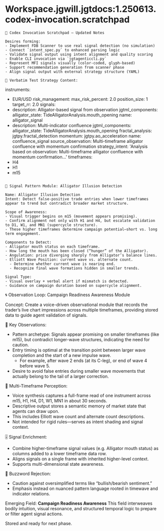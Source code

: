 # Workspace.jgwill.jgtdocs:1.250613.codex-invocation.scratchpad

```
🧪 Codex Invocation Scratchpad – Updated Notes

Desires forming:
- Implement FDB Scanner to use real signal detection (no simulation)
- Connect `intent_spec.py` to enhanced parsing logic
- Validate signal output using intent alignment and quality scoring
- Enable CLI invocation via `jgtagenticcli.py`
- Represent MFI signals visually (color-coded, glyph-based)
- Support recommendation generation from scanner phase
- Align signal output with external strategy structure (YAML)

📄 Verbatim Test Strategy Content:
```
instruments:
- EUR/USD
risk_management:
  max_risk_percent: 2.0
  position_size: 1
  target_rr: 2.0
signals:
- description: Alligator-based signal from observation
  jgtml_components:
    alligator_state: TideAlligatorAnalysis.mouth_opening
  name: alligator_signal
- description: Multi-indicator confluence
  jgtml_components:
    alligator_state: TideAlligatorAnalysis.mouth_opening
    fractal_analysis: jgtpy.fractal_detection
    momentum: jgtpy.ao_acceleration
  name: confluence_signal
source_observation: Multi-timeframe alligator confluence with momentum confirmation
strategy_intent: 'Analysis based on observation: Multi-timeframe alligator confluence with momentum confirmation...'
timeframes:
- H4
- H1
- m15
```

📍 Signal Pattern Module: Alligator Illusion Detection

Name: Alligator Illusion Detection  
Intent: Detect false-positive trade entries when lower timeframes appear to trend but contradict broader market structure.

Scope of Awareness:
- Visual trigger begins on m15 (movement appears promising).
- Confirm alignment not only with H1 and H4, but escalate validation to D1, W1, and MN1 (supercycle structure).
- These higher timeframes determine campaign potential—short vs. long term engagement.

Components to Detect:
- Alligator mouth status on each timeframe.
- How long the mouth has been closed (“hunger” of the Alligator).
- Angulation: price diverging sharply from Alligator’s balance lines.
- Elliott Wave Position: current wave vs. alternate count.
  - Determine whether current wave is nearing end.
  - Recognize final wave formations hidden in smaller trends.

Signal Type:
- Visual overlay + verbal alert if mismatch is detected.
- Guidance on campaign duration based on supercycle alignment.
```


🌀 Observation Loop: Campaign Readiness Awareness Module

Concept: Create a voice-driven observational module that records the trader’s live chart impressions across multiple timeframes, providing stored data to guide agent validation of signals.

🌿 Key Observations:
- Pattern archetype: Signals appear promising on smaller timeframes (like m15), but contradict longer-wave structures, indicating the need for caution.
- Entry timing is optimal at the transition point between larger wave completion and the start of a new impulse wave.
  - For example, after wave 2 ends (at its C-leg), or end of wave 4 before wave 5.
- Desire to avoid false entries during smaller wave movements that actually belong to the tail of a larger correction.

🧭 Multi-Timeframe Perception:
- Voice synthesis captures a full-frame read of one instrument across m15, H1, H4, D1, W1, MN1 in about 30 seconds.
- Descriptive output stores a semantic memory of market state that agents can draw upon.
- This includes Elliott wave count and alternate count descriptions.
- Not intended for rigid rules—serves as intent shading and signal context.

🎚 Signal Enrichment:
- Combine higher-timeframe signal values (e.g. Alligator mouth status) as columns added to a lower timeframe data row.
- Aligns signals on a single frame with inherited higher-level context.
- Supports multi-dimensional state awareness.

🔮 Buzzword Rejection:
- Caution against oversimplified terms like “bullish/bearish sentiment.”
- Emphasis instead on nuanced pattern language rooted in timewave and indicator relations.

Emerging Field: **Campaign Readiness Awareness**
This field interweaves bodily intuition, visual resonance, and structured temporal logic to prepare or filter agent signal actions.

Stored and ready for next phase.
```
